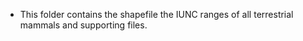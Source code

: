 - This folder contains the shapefile the IUNC ranges of all terrestrial mammals and supporting files.

